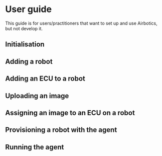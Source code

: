 # User guide

This guide is for users/practitioners that want to set up and use Airbotics, but not develop it.

## Initialisation


## Adding a robot


## Adding an ECU to a robot


## Uploading an image


## Assigning an image to an ECU on a robot


## Provisioning a robot with the agent


## Running the agent